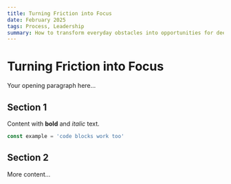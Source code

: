 ```yaml
---
title: Turning Friction into Focus
date: February 2025
tags: Process, Leadership
summary: How to transform everyday obstacles into opportunities for deeper work and clearer thinking.
---
```


# Turning Friction into Focus

Your opening paragraph here...

## Section 1

Content with **bold** and *italic* text.

```javascript
const example = 'code blocks work too'
```

## Section 2

More content...